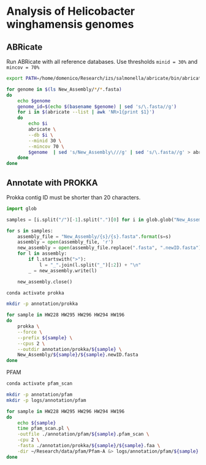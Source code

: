# Analysis of Helicobacter winghamensis genomes

## ABRicate

Run ABRicate with all reference databases. Use thresholds `minid = 30%` and `mincov = 70%`

```bash
export PATH=/home/domenico/Research/izs/salmonella/abricate/bin/abricate:$PATH
```

```bash
for genome in $(ls New_Assembly/*/*.fasta)
do
    echo $genome
    genome_id=$(echo $(basename $genome) | sed 's/\.fasta//g')
    for i in $(abricate --list | awk 'NR>1{print $1}')
    do
        echo $i
        abricate \
        --db $i \
        --minid 30 \
        --mincov 70 \
        $genome  | sed 's/New_Assembly\///g' | sed 's/\.fasta//g' > abricate_210217/${genome_id}_${i}.out
    done
done
```

## Annotate with PROKKA

Prokka contig ID must be shorter than 20 characters.

```python
import glob

samples = [i.split("/")[-1].split(".")[0] for i in glob.glob("New_Assembly/*/*.fasta")]

for s in samples:
    assembly_file = "New_Assembly/{s}/{s}.fasta".format(s=s)
    assembly = open(assembly_file, 'r')
    new_assembly = open(assembly_file.replace(".fasta", ".newID.fasta"), 'w')
    for l in assembly:
        if l.startswith(">"):
            l = "_".join(l.split("_")[:2]) + "\n"
        _ = new_assembly.write(l)

    new_assembly.close()
```

```bash
conda activate prokka

mkdir -p annotation/prokka

for sample in HW228 HW295 HW296 HW294 HW196
do
    prokka \
    --force \
    --prefix ${sample} \
    --cpus 2 \
    --outdir annotation/prokka/${sample} \
    New_Assembly/${sample}/${sample}.newID.fasta
done
```

PFAM

```bash
conda activate pfam_scan

mkdir -p annotation/pfam
mkdir -p logs/annotation/pfam

for sample in HW228 HW295 HW296 HW294 HW196
do
    echo ${sample}
    time pfam_scan.pl \
    -outfile ./annotation/pfam/${sample}.pfam_scan \
    -cpu 2 \
    -fasta ./annotation/prokka/${sample}/${sample}.faa \
    -dir ~/Research/data/pfam/Pfam-A &> logs/annotation/pfam/${sample}.log
done
```
